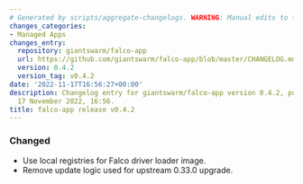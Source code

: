```yaml
---
# Generated by scripts/aggregate-changelogs. WARNING: Manual edits to this files will be overwritten.
changes_categories:
- Managed Apps
changes_entry:
  repository: giantswarm/falco-app
  url: https://github.com/giantswarm/falco-app/blob/master/CHANGELOG.md#042---2022-11-17
  version: 0.4.2
  version_tag: v0.4.2
date: '2022-11-17T16:56:27+00:00'
description: Changelog entry for giantswarm/falco-app version 0.4.2, published on
  17 November 2022, 16:56.
title: falco-app release v0.4.2
---
```


### Changed
- Use local registries for Falco driver loader image.
- Remove update logic used for upstream 0.33.0 upgrade.
